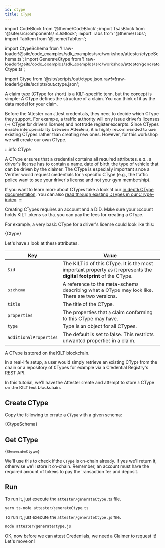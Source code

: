 ```yaml
---
id: ctype
title: CType
---
```


import CodeBlock from '@theme/CodeBlock';
import TsJsBlock from '@site/src/components/TsJsBlock';
import Tabs from '@theme/Tabs';
import TabItem from '@theme/TabItem';

import CtypeSchema from '!!raw-loader!@site/code_examples/sdk_examples/src/workshop/attester/ctypeSchema.ts';
import GenerateCtype from '!!raw-loader!@site/code_examples/sdk_examples/src/workshop/attester/generateCtype.ts';

<!-- Taken from https://github.com/webpack-contrib/raw-loader/issues/91#issuecomment-648830498 -->
import Ctype from '@site/scripts/out/ctype.json.raw!=!raw-loader!@site/scripts/out/ctype.json';

A claim type (CType for short) is a KILT-specific term, but the concept is simple:
A CType defines the structure of a claim.
You can think of it as the data model for your claim.


Before the <span className="label-role attester">Attester</span> can attest credentials, they need to decide which CType they support.
For example, a traffic authority will only issue driver's licenses (=> CType for drivers license) and not trade register excerpts.
Since CTypes enable interoperability between Attesters, it is highly recommended to use existing CTypes rather than creating new ones.
However, for this workshop we will create our own CType.

:::info CType

A CType ensures that a credential contains all required attributes, e.g., a driver's license has to contain a name, date of birth, the type of vehicle that can be driven by the claimer.
The CType is especially important since a Verifier would request credentials for a specific CType (e.g., the traffic police want to see your driver's license and not your gym membership).

If you want to learn more about CTypes take a look at our [in depth CType documentation](../../../concepts/05_credentials/02_ctypes.md).
You can also [read through existing CTypes in our CType-index](https://github.com/KILTprotocol/ctype-index).
:::

Creating CTypes requires an account and a DID.
Make sure your account holds KILT tokens so that you can pay the fees for creating a CType.

For example, a very basic CType for a driver's license could look like this:

<CodeBlock className="language-json">
  {Ctype}
</CodeBlock>

Let's have a look at these attributes.

| Key          | Value                                                                                                                                                               |
| -------------| ------------------------------------------------------------------------------------------------------------------------------------------------------------------- |
| `$id`        | The KILT id of this CType. It is the most important property as it represents the **digital footprint** of the CType.                                               |
| `$schema`    | A reference to the meta-schema describing what a CType may look like. There are two versions.                                                              |
| `title`      | The title of the CType.                                                                                                                                             |
| `properties` | The properties that a claim conforming to this CType may have.                                                                                                      |
| `type` | Type is an object for all CTypes.                                                                                                  |
| `additionalProperties` | The default is set to false. This restricts unwanted properties in a claim.                                                                                                      |

A CType is stored on the KILT blockchain.

In a real-life setup, a user would simply retrieve an existing CType from the chain or a repository of CTypes for example via a Credential Registry's REST API.

In this tutorial, we'll have the <span className="label-role attester">Attester</span> create and attempt to store a CType on the KILT test blockchain.

## Create CType

Copy the following to create a `CType` with a given schema:

<TsJsBlock fileName="attester/ctypeSchema">
  {CtypeSchema}
</TsJsBlock>

## Get CType

<TsJsBlock fileName="attester/generateCtype">
  {GenerateCtype}
</TsJsBlock>

We'll use this to check if the `CType` is on-chain already.
If yes we'll return it, otherwise we'll store it on-chain.
Remember, an account must have the required amount of tokens to pay the transaction fee and deposit.

## Run

<Tabs groupId="ts-js-choice">
  <TabItem value='ts' label='Typescript' default>

  To run it, just execute the `attester/generateCtype.ts` file.

  ```bash
  yarn ts-node attester/generateCtype.ts
  ```

  </TabItem>
  <TabItem value='js' label='Javascript' default>

  To run it, just execute the `attester/generateCtype.js` file.

  ```bash
  node attester/generateCtype.js
  ```

  </TabItem>
</Tabs>

OK, now before we can attest Credentials, we need a <span className="label-role claimer">Claimer</span> to request it! Let's move on!
